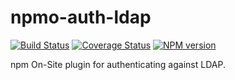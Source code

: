 # npmo-auth-ldap

[![Build Status](https://travis-ci.org/npm/npmo-auth-ldap.png)](https://travis-ci.org/npm/npmo-auth-ldap)
[![Coverage Status](https://coveralls.io/repos/npm/npmo-auth-ldap/badge.svg?branch=)](https://coveralls.io/r/npm/npmo-auth-ldap?branch=)
[![NPM version](https://img.shields.io/npm/v/npmo-auth-ldap.svg)](https://www.npmjs.com/package/npmo-auth-ldap)

npm On-Site plugin for authenticating against LDAP.
